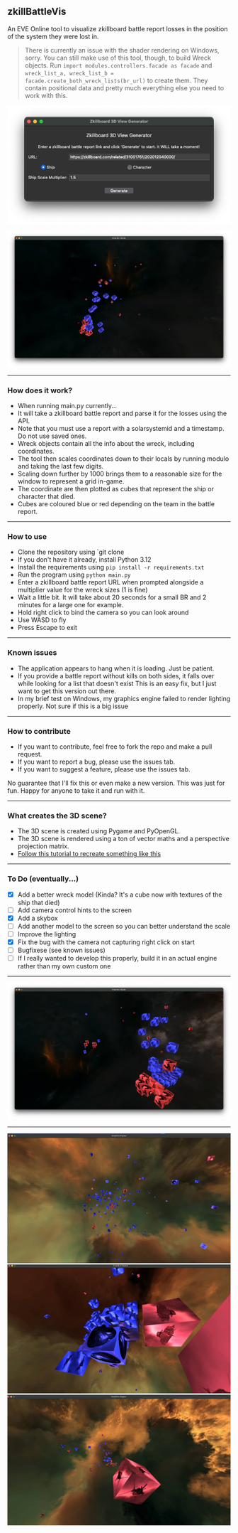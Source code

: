 ## zkillBattleVis
An EVE Online tool to visualize zkillboard battle report losses in the position of the system they were lost in.

> There is currently an issue with the shader rendering on Windows, sorry. You can still make use of this tool, though, to build Wreck objects.
> Run `import modules.controllers.facade as facade` and `wreck_list_a, wreck_list_b = facade.create_both_wreck_lists(br_url)` to create them.
> They contain positional data and pretty much everything else you need to work with this.

![Screenshot](screenshot1.png)

![Screenshot](screenshot2.png)

---

### How does it work?

- When running main.py currently...
- It will take a zkillboard battle report and parse it for the losses using the API.
- Note that you must use a report with a solarsystemid and a timestamp. Do not use saved ones.
- Wreck objects contain all the info about the wreck, including coordinates.
- The tool then scales coordinates down to their locals by running modulo and taking the last few digits.
- Scaling down further by 1000 brings them to a reasonable size for the window to represent a grid in-game.
- The coordinate are then plotted as cubes that represent the ship or character that died.
- Cubes are coloured blue or red depending on the team in the battle report.

---

### How to use

- Clone the repository using `git clone
- If you don't have it already, install Python 3.12
- Install the requirements using `pip install -r requirements.txt`
- Run the program using `python main.py`
- Enter a zkillboard battle report URL when prompted alongside a multiplier value for the wreck sizes (1 is fine)
- Wait a little bit. It will take about 20 seconds for a small BR and 2 minutes for a large one for example.
- Hold right click to bind the camera so you can look around
- Use WASD to fly
- Press Escape to exit

---

### Known issues

- The application appears to hang when it is loading. Just be patient.
- If you provide a battle report without kills on both sides, it falls over while looking for a list that doesn't exist
This is an easy fix, but I just want to get this version out there.
- In my brief test on Windows, my graphics engine failed to render lighting properly.
Not sure if this is a big issue

---

### How to contribute

- If you want to contribute, feel free to fork the repo and make a pull request.
- If you want to report a bug, please use the issues tab.
- If you want to suggest a feature, please use the issues tab.

No guarantee that I'll fix this or even make a new version. This was just for fun. 
Happy for anyone to take it and run with it.

---

### What creates the 3D scene?

- The 3D scene is created using Pygame and PyOpenGL.
- The 3D scene is rendered using a ton of vector maths and a perspective projection matrix.
- [Follow this tutorial to recreate something like this](https://www.youtube.com/watch?v=eJDIsFJN4OQ) 


---

### To Do (eventually...)

- [x] Add a better wreck model (Kinda? It's a cube now with textures of the ship that died)
- [ ] Add camera control hints to the screen
- [x] Add a skybox
- [ ] Add another model to the screen so you can better understand the scale
- [ ] Improve the lighting
- [x] Fix the bug with the camera not capturing right click on start
- [ ] Bugfixese (see known issues)
- [ ] If I really wanted to develop this properly, build it in an actual engine rather than my own custom one

---



![Screenshot](screenshot3.png)

---

![Screenshot](screenshot4.png)
![Screenshot](screenshot5.png)
![Screenshot](screenshot6.png)

